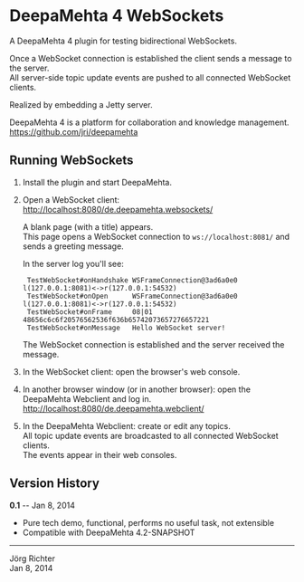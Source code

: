 
DeepaMehta 4 WebSockets
=======================

A DeepaMehta 4 plugin for testing bidirectional WebSockets.

Once a WebSocket connection is established the client sends a message to the server.  
All server-side topic update events are pushed to all connected WebSocket clients.

Realized by embedding a Jetty server.

DeepaMehta 4 is a platform for collaboration and knowledge management.  
<https://github.com/jri/deepamehta>


Running WebSockets
------------------

1. Install the plugin and start DeepaMehta.

2. Open a WebSocket client:  
   <http://localhost:8080/de.deepamehta.websockets/>

   A blank page (with a title) appears.  
   This page opens a WebSocket connection to `ws://localhost:8081/` and sends a greeting message.

   In the server log you'll see:

        TestWebSocket#onHandshake WSFrameConnection@3ad6a0e0 l(127.0.0.1:8081)<->r(127.0.0.1:54532)
        TestWebSocket#onOpen      WSFrameConnection@3ad6a0e0 l(127.0.0.1:8081)<->r(127.0.0.1:54532)
        TestWebSocket#onFrame     08|01 48656c6c6f20576562536f636b65742073657276657221
        TestWebSocket#onMessage   Hello WebSocket server!

   The WebSocket connection is established and the server received the message.

3. In the WebSocket client: open the browser's web console.

4. In another browser window (or in another browser): open the DeepaMehta Webclient and log in.
   <http://localhost:8080/de.deepamehta.webclient/>

5. In the DeepaMehta Webclient: create or edit any topics.  
   All topic update events are broadcasted to all connected WebSocket clients.  
   The events appear in their web consoles.


Version History
---------------

**0.1** -- Jan 8, 2014

* Pure tech demo, functional, performs no useful task, not extensible
* Compatible with DeepaMehta 4.2-SNAPSHOT


------------
Jörg Richter  
Jan 8, 2014
